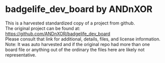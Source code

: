
# badgelife_dev_board by ANDnXOR  
This is a harvested standardized copy of a project from github.  
The original project can be found at:  
https://github.com/ANDnXOR/badgelife_dev_board  
Please consult that link for additional, details, files, and license information.  
Note: It was auto harvested and if the original repo had more than one board file or anything out of the ordinary the files here are likely not representative.  
    